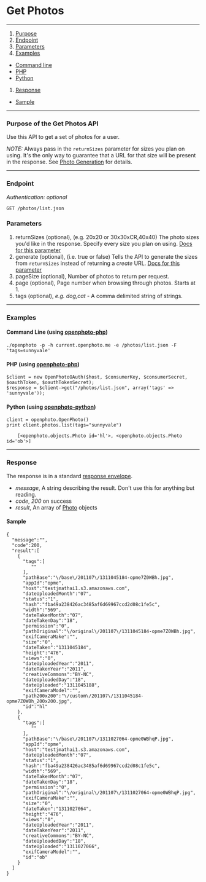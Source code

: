 Get Photos
=======================


----------------------------------------

1. [Purpose][purpose]
1. [Endpoint][endpoint]
1. [Parameters][parameters]
1. [Examples][examples]
  * [Command line][example-cli]
  * [PHP][example-php]
  * [Python][example-python]
1. [Response][response]
  * [Sample][sample]

----------------------------------------

<a name="purpose"></a>
### Purpose of the Get Photos API

Use this API to get a set of photos for a user.

_NOTE:_ Always pass in the `returnSizes` parameter for sizes you plan on using. It's the only way to guarantee that a URL for that size will be present in the response. See [Photo Generation](http://theopenphotoproject.org/documentation/faq/PhotoGeneration) for details.

----------------------------------------

<a name="endpoint"></a>
### Endpoint

_Authentication: optional_

    GET /photos/list.json

<a name="parameters"></a>
### Parameters

1.  returnSizes (optional), (e.g. 20x20 or 30x30xCR,40x40) The photo sizes you'd like in the response. Specify every size you plan on using. [Docs for this parameter](http://theopenphotoproject.org/documentation/faq/ReturnSizes)
1.  generate (optional), (i.e. true or false) Tells the API to generate the sizes from `returnSizes` instead of returning a _create_ URL. [Docs for this parameter](http://theopenphotoproject.org/documentation/faq/ReturnSizes)
1.  pageSize (optional), Number of photos to return per request.
1.  page (optional), Page number when browsing through photos. Starts at 1.
1.  tags (optional), _e.g. dog,cat_ - A comma delimited string of strings.

----------------------------------------

<a name="examples"></a>
### Examples

<a name="example-cli"></a>
#### Command Line (using [openphoto-php][openphoto-php])

    ./openphoto -p -h current.openphoto.me -e /photos/list.json -F 'tags=sunnyvale'

<a name="example-php"></a>
#### PHP (using [openphoto-php][openphoto-php])

    $client = new OpenPhotoOAuth($host, $consumerKey, $consumerSecret, $oauthToken, $oauthTokenSecret);
    $response = $client->get("/photos/list.json", array('tags' => 'sunnyvale'));

<a name="example-python"></a>
#### Python (using [openphoto-python][openphoto-python])

    client = openphoto.OpenPhoto()
    print client.photos.list(tags="sunnyvale")
    
        [<openphoto.objects.Photo id='hl'>, <openphoto.objects.Photo id='ob'>]
----------------------------------------

<a name="response"></a>
### Response

The response is in a standard [response envelope](http://theopenphotoproject.org/documentation/api/Envelope).

* _message_, A string describing the result. Don't use this for anything but reading.
* _code_, _200_ on success
* _result_, An array of [Photo][Photo] objects

<a name="sample"></a>
#### Sample

    {
      "message":"",
      "code":200,
      "result":[
        {
          "tags":[
             ""
          ],
          "pathBase":"\/base\/201107\/1311045184-opme7Z0WBh.jpg",
          "appId":"opme",
          "host":"testjmathai1.s3.amazonaws.com",
          "dateUploadedMonth":"07",
          "status":"1",
          "hash":"fba49a238426ac3485af6d69967ccd2d08c1fe5c",
          "width":"569",
          "dateTakenMonth":"07",
          "dateTakenDay":"18",
          "permission":"0",
          "pathOriginal":"\/original\/201107\/1311045184-opme7Z0WBh.jpg",
          "exifCameraMake":"",
          "size":"0",
          "dateTaken":"1311045184",
          "height":"476",
          "views":"0",
          "dateUploadedYear":"2011",
          "dateTakenYear":"2011",
          "creativeCommons":"BY-NC",
          "dateUploadedDay":"18",
          "dateUploaded":"1311045188",
          "exifCameraModel":"",
          "path200x200":"\/custom\/201107\/1311045184-opme7Z0WBh_200x200.jpg",
          "id":"hl"
        },
        {
          "tags":[
             ""
          ],
          "pathBase":"\/base\/201107\/1311027064-opme0WBhqP.jpg",
          "appId":"opme",
          "host":"testjmathai1.s3.amazonaws.com",
          "dateUploadedMonth":"07",
          "status":"1",
          "hash":"fba49a238426ac3485af6d69967ccd2d08c1fe5c",
          "width":"569",
          "dateTakenMonth":"07",
          "dateTakenDay":"18",
          "permission":"0",
          "pathOriginal":"\/original\/201107\/1311027064-opme0WBhqP.jpg",
          "exifCameraMake":"",
          "size":"0",
          "dateTaken":"1311027064",
          "height":"476",
          "views":"0",
          "dateUploadedYear":"2011",
          "dateTakenYear":"2011",
          "creativeCommons":"BY-NC",
          "dateUploadedDay":"18",
          "dateUploaded":"1311027066",
          "exifCameraModel":"",
          "id":"ob"
        }
      ]
    }


[Photo]: http://theopenphotoproject.org/documentation/schemas/Photo
[purpose]: #purpose
[endpoint]: #endpoint
[parameters]: #parameters
[examples]: #examples
[example-cli]: #example-cli
[example-php]: #example-php
[example-python]: #example-python
[response]: #response
[sample]: #sample
[photogeneration]: http://theopenphotoproject.org/documentation/faq/PhotoGeneration
[ReturnSizes]: http://theopenphotoproject.org/documentation/faq/ReturnSizes
[openphoto-php]: https://github.com/photo/openphoto-php
[openphoto-python]: https://github.com/photo/openphoto-python
